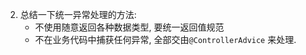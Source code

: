 
2. 总结一下统一异常处理的方法:
	- 不使用随意返回各种数据类型, 要统一返回值规范
	- 不在业务代码中捕获任何异常, 全部交由`@ControllerAdvice`  来处理.
<!--stackedit_data:
eyJoaXN0b3J5IjpbLTQ4MzgwOTQwMV19
-->